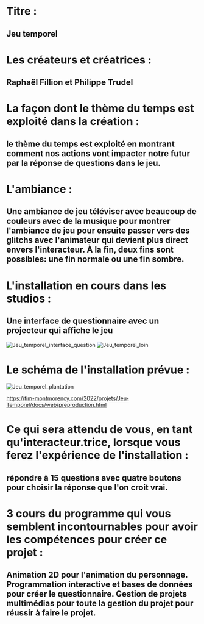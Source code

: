 # Titre : 
## Jeu temporel

# Les créateurs et créatrices : 
## Raphaël Fillion et Philippe Trudel

# La façon dont le thème du temps est exploité dans la création :
## le thème du temps est exploité en montrant comment nos actions vont impacter notre futur par la réponse de questions dans le jeu.

# L'ambiance :
## Une ambiance de jeu téléviser avec beaucoup de couleurs avec de la musique pour montrer l'ambiance de jeu pour ensuite passer vers des glitchs avec l'animateur qui devient plus direct envers l'interacteur. À la fin, deux fins sont possibles: une fin normale ou une fin sombre.

# L'installation en cours dans les studios :
## Une interface de questionnaire avec un projecteur qui affiche le jeu
![Jeu_temporel_interface_question](../Medias/Photos/Jeu_temporel_interface_question_loin.PNG)
![Jeu_temporel_loin](../Medias/Photos/Jeu_temporel_loin.png)


# Le schéma de l'installation prévue :
![Jeu_temporel_plantation](../Medias/Photos/Jeu_temporel_plantation.PNG)

https://tim-montmorency.com/2022/projets/Jeu-Temporel/docs/web/preproduction.html

# Ce qui sera attendu de vous, en tant qu'interacteur.trice, lorsque vous ferez l'expérience de l'installation :
## répondre à 15 questions avec quatre boutons pour choisir la réponse que l'on croit vrai.

# 3 cours du programme qui vous semblent incontournables pour avoir les compétences pour créer ce projet :
## Animation 2D pour l'animation du personnage. Programmation interactive et bases de données pour créer le questionnaire. Gestion de projets multimédias pour toute la gestion du projet pour réussir à faire le projet.
